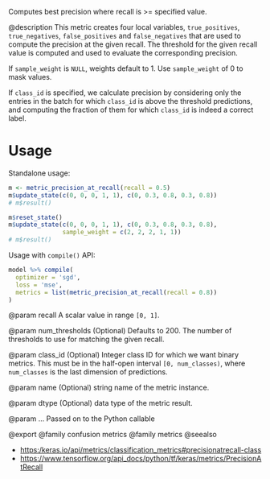 Computes best precision where recall is >= specified value.

@description
This metric creates four local variables, `true_positives`,
`true_negatives`, `false_positives` and `false_negatives` that are used to
compute the precision at the given recall. The threshold for the given
recall value is computed and used to evaluate the corresponding precision.

If `sample_weight` is `NULL`, weights default to 1.
Use `sample_weight` of 0 to mask values.

If `class_id` is specified, we calculate precision by considering only the
entries in the batch for which `class_id` is above the threshold
predictions, and computing the fraction of them for which `class_id` is
indeed a correct label.

# Usage
Standalone usage:


```r
m <- metric_precision_at_recall(recall = 0.5)
m$update_state(c(0, 0, 0, 1, 1), c(0, 0.3, 0.8, 0.3, 0.8))
# m$result()
```


```r
m$reset_state()
m$update_state(c(0, 0, 0, 1, 1), c(0, 0.3, 0.8, 0.3, 0.8),
               sample_weight = c(2, 2, 2, 1, 1))
# m$result()
```

Usage with `compile()` API:


```r
model %>% compile(
  optimizer = 'sgd',
  loss = 'mse',
  metrics = list(metric_precision_at_recall(recall = 0.8))
)
```

@param recall
A scalar value in range `[0, 1]`.

@param num_thresholds
(Optional) Defaults to 200. The number of thresholds to
use for matching the given recall.

@param class_id
(Optional) Integer class ID for which we want binary metrics.
This must be in the half-open interval `[0, num_classes)`, where
`num_classes` is the last dimension of predictions.

@param name
(Optional) string name of the metric instance.

@param dtype
(Optional) data type of the metric result.

@param ...
Passed on to the Python callable

@export
@family confusion metrics
@family metrics
@seealso
+ <https:/keras.io/api/metrics/classification_metrics#precisionatrecall-class>
+ <https://www.tensorflow.org/api_docs/python/tf/keras/metrics/PrecisionAtRecall>

